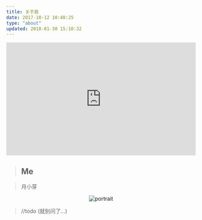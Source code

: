 ```yaml
---
title: 关于我
date: 2017-10-12 10:48:25
type: "about"
updated: 2018-01-30 15:10:32
---
```


<iframe src="https://music.163.com/outchain/player?type=0&amp;id=155577254&amp;auto=1&amp;height=430" width="100%" height="300" frameborder="no" marginwidth="0" marginheight="0"></iframe> 

> ## Me

> 月小芽

<div class="site-author-avatar" style="text-align:center;">
<img src="https://yuexiaoya.info/photo.jpg" alt="portrait" title="ID : 月小芽，落梅听风雪">
</div>

> //todo (就别问了...)